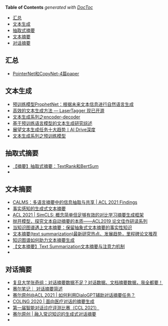 <!-- START doctoc generated TOC please keep comment here to allow auto update -->
<!-- DON'T EDIT THIS SECTION, INSTEAD RE-RUN doctoc TO UPDATE -->
**Table of Contents**  *generated with [DocToc](https://github.com/thlorenz/doctoc)*

- [汇总](#%E6%B1%87%E6%80%BB)
- [文本生成](#%E6%96%87%E6%9C%AC%E7%94%9F%E6%88%90)
- [抽取式摘要](#%E6%8A%BD%E5%8F%96%E5%BC%8F%E6%91%98%E8%A6%81)
- [文本摘要](#%E6%96%87%E6%9C%AC%E6%91%98%E8%A6%81)
- [对话摘要](#%E5%AF%B9%E8%AF%9D%E6%91%98%E8%A6%81)

<!-- END doctoc generated TOC please keep comment here to allow auto update -->

## 汇总
- [PointerNet和CopyNet-4篇paper](https://zhuanlan.zhihu.com/p/73590690)


## 文本生成
- [预训练模型ProphetNet：根据未来文本信息进行自然语言生成](https://mp.weixin.qq.com/s?__biz=MjM5ODkzMzMwMQ==&mid=2650412511&idx=1&sn=088ac8d7fc7c6306d7cc153d560d52f0&chksm=becd938589ba1a932fe2da235ba091da67b56fbc8f7189679ea183c4eac7f734efb34f0172c6&scene=0&xtrack=1&exportkey=A1FaUDZZyWfHc9mFnP2yqh8%3D&pass_ticket=Df0Hp50Eu2KPStu3JpQZ9Z6bR9SWbRuBOlf%2B3ZYlN45nWCSRWViMRhGlg2I6f9uz#rd)
- [高效的文本生成方法 — LaserTagger 现已开源](https://mp.weixin.qq.com/s?__biz=MzU1OTMyNDcxMQ==&mid=2247487770&idx=1&sn=80f544fe4967b0d27d2fde4ae85536e1&chksm=fc185a52cb6fd344e77133b6bd420e5939ff3d7643d44001e57b14f61eda7038e10cf92d1435&scene=0&xtrack=1&exportkey=A%2BipZQYNNvKCbP0eE4FMyTU%3D&pass_ticket=Df0Hp50Eu2KPStu3JpQZ9Z6bR9SWbRuBOlf%2B3ZYlN45nWCSRWViMRhGlg2I6f9uz#rd)
- [文本生成系列之encoder-decoder](https://mp.weixin.qq.com/s/kSuWmBqBBxWPAbPr7g8GJQ)
- [基于预训练语言模型的文本生成研究综述](https://mp.weixin.qq.com/s?__biz=MzI3ODgwODA2MA==&mid=2247506342&idx=2&sn=8ad67536557d8e4b089807453bd17821&chksm=eb53cd35dc2444237ec03d81e4b54e10a3ffb66a220e41c37d24590bc5cdb84bc1eaa676669f&mpshare=1&scene=24&srcid=1008GbE7ljpCQHuWbu8kAoxV&sharer_sharetime=1633693015637&sharer_shareid=9d627645afe156ff11b0a8519d982bcd&exportkey=A5faGVLyaBD78Sz1oIMALhU%3D&pass_ticket=X1hVh%2FzYha2Fa9G%2FZWK0bpCofPY07lt8BPBNyjf1xUWYljT%2Bk%2F9q5rZ%2F%2B4bWWFme&wx_header=0#rd)
- [展望文本生成任务十大趋势丨AI Drive深度](https://mp.weixin.qq.com/s?__biz=MzU2ODY2MTUwNQ==&mid=2247532136&idx=1&sn=7f6e0958c8b4f8dd7c59c76e649d9336&chksm=fc88bd06cbff341090d6a5c5ddf4416bb081aea0c14f57b743923a79598de5ee4728b0c1d8cd&mpshare=1&scene=24&srcid=0930JjLhiQtVM8BMSMC4auFj&sharer_sharetime=1632996557891&sharer_shareid=9d627645afe156ff11b0a8519d982bcd&exportkey=AwZTC5aHRpPvtkSpUNugaZk%3D&pass_ticket=X1hVh%2FzYha2Fa9G%2FZWK0bpCofPY07lt8BPBNyjf1xUWYljT%2Bk%2F9q5rZ%2F%2B4bWWFme&wx_header=0#rd)
- [文本生成系列之预训练模型](https://mp.weixin.qq.com/s/enQr4IXgiCbLTuP__rZatg)


## 抽取式摘要
- [【摘要】抽取式摘要：TextRank和BertSum](https://mp.weixin.qq.com/s?__biz=MzI3ODgwODA2MA==&mid=2247488483&idx=4&sn=3d6133e6188add11732724ef47dda96a&chksm=eb500770dc278e66bea9697dad4c82ad9b242b0bc2605a5888e122184cd84c5e3e4bd1da29d2&mpshare=1&scene=1&srcid=1014vo5R8E8vwFq0ktmneOnu&sharer_sharetime=1634188997687&sharer_shareid=9d627645afe156ff11b0a8519d982bcd&exportkey=Ax%2FH0XpHTgQvCExXedYkzVg%3D&pass_ticket=R1AweeLAWw%2BNiXhIzTTZdwZWN39nPReyTpdWsFh9sTncp4d5JndrGpttZpZcXaVF&wx_header=0#rd)
- 


## 文本摘要
- [CALMS：多语言摘要中的信息抽取与共享 | ​ACL 2021 Findings](https://mp.weixin.qq.com/s?__biz=MzI3ODgwODA2MA==&mid=2247504394&idx=3&sn=5f6a43a8b93ab4f70ddce3dd4ffb1780&chksm=eb53c699dc244f8ff5e1048a0c6c7a295b5cb04e64f04815d6d4cae42df73410130a84c4829d&mpshare=1&scene=1&srcid=1014QDnerNuDwG3mSyOVxnpi&sharer_sharetime=1634188784342&sharer_shareid=9d627645afe156ff11b0a8519d982bcd&exportkey=Axla%2BWoes26wz6f4mm7S0ec%3D&pass_ticket=R1AweeLAWw%2BNiXhIzTTZdwZWN39nPReyTpdWsFh9sTncp4d5JndrGpttZpZcXaVF&wx_header=0#rd)
- [事实感知的生成式文本摘要](https://mp.weixin.qq.com/s?__biz=MzI4MDYzNzg4Mw==&mid=2247515144&idx=3&sn=c3c56e3a51a44a4a99148323f38931f6&chksm=ebb784dcdcc00dca4b76e38c9d2b64856731e804c2807b8cd1e8c6ba74d5f1ec66ef6796674d&mpshare=1&scene=1&srcid=1014gwJaHI8KigJAgEE4yEfK&sharer_sharetime=1634188714391&sharer_shareid=9d627645afe156ff11b0a8519d982bcd&exportkey=A4WR4206kt3JmRQWVix53lw%3D&pass_ticket=R1AweeLAWw%2BNiXhIzTTZdwZWN39nPReyTpdWsFh9sTncp4d5JndrGpttZpZcXaVF&wx_header=0#rd)
- [ACL 2021 | SimCLS: 概念简单但足够有效的对比学习摘要生成框架](https://mp.weixin.qq.com/s?__biz=MzIwMTc4ODE0Mw==&mid=2247531083&idx=2&sn=54c02e027de84d6d4a1abcc37f6b530c&chksm=96eaa5cba19d2cdd87ec305da8e37201825612e7440433f06502726eaec4b2e69d29f9713c9d&mpshare=1&scene=1&srcid=1014EEOgDw0MbueoeY9Ay6Jd&sharer_sharetime=1634188686934&sharer_shareid=9d627645afe156ff11b0a8519d982bcd&exportkey=A20qLwCEJ7wuzQGjOhocGro%3D&pass_ticket=R1AweeLAWw%2BNiXhIzTTZdwZWN39nPReyTpdWsFh9sTncp4d5JndrGpttZpZcXaVF&wx_header=0#rd)
- [抛开模型，探究文本自动摘要的本质——ACL2019 论文佳作研读系列](https://mp.weixin.qq.com/s?__biz=MjM5ODkzMzMwMQ==&mid=2650411543&idx=1&sn=d82ed3285aa40773b6360e0199fb6386&chksm=becd944d89ba1d5b708ea2ecba3735a8c54bc42fbc310f2b813742082cf6885a7a9db28edc17&mpshare=1&scene=1&srcid=1014iWhwUs4VOkWwpJomujjc&sharer_sharetime=1634188857943&sharer_shareid=9d627645afe156ff11b0a8519d982bcd&exportkey=A9t%2BnNJ9WiqMpvP6JfHBvS4%3D&pass_ticket=R1AweeLAWw%2BNiXhIzTTZdwZWN39nPReyTpdWsFh9sTncp4d5JndrGpttZpZcXaVF&wx_header=0#rd)
- [当知识图谱遇上文本摘要：保留抽象式文本摘要的事实性知识](https://mp.weixin.qq.com/s?__biz=MzIwMTc4ODE0Mw==&mid=2247510836&idx=3&sn=9030975e3d1679ce23e5978f68cbbe36&chksm=96ea74b4a19dfda2033ab11e9fcd0ecf53483a7c0b8cad8edcf43c7b64690950315b7406af7a&mpshare=1&scene=1&srcid=1014Qlut5Tszy8FxKPyWtDbR&sharer_sharetime=1634188877519&sharer_shareid=9d627645afe156ff11b0a8519d982bcd&exportkey=Aw7850%2BSv9c%2Bwv9z3AuOW%2F4%3D&pass_ticket=R1AweeLAWw%2BNiXhIzTTZdwZWN39nPReyTpdWsFh9sTncp4d5JndrGpttZpZcXaVF&wx_header=0#rd)
- [文本摘要(text summarization)最新研究热点、发展趋势，里程碑论文推荐](https://zhuanlan.zhihu.com/p/111266615)
- [知识图谱如何助力文本摘要生成](https://mp.weixin.qq.com/s?__biz=MjM5ODkzMzMwMQ==&mid=2650415088&idx=3&sn=f00f301ad9ec9d2439a737ec74ab7a57&chksm=becd99aa89ba10bcdd747c6cadeacbf0883f3606d8076fd42ecda45ff50a26c05d645335c937&mpshare=1&scene=24&srcid=0731ecdqjC6kRUDDXNNbcz7C&sharer_sharetime=1596189081639&sharer_shareid=9d627645afe156ff11b0a8519d982bcd&exportkey=Awfjg23AZIOShAmTtuYYCmA%3D&pass_ticket=IL%2BeHRprAt5yAlLjjC250jaLkeHDOYyDyV4vRbYX%2F0r7c3KJ%2FwPqrBhOiTesV9Z9&wx_header=0#rd)
- [【文本摘要】Text Summarization文本摘要与注意力机制](https://mp.weixin.qq.com/s?__biz=MzI3ODgwODA2MA==&mid=2247488353&idx=2&sn=c24857778c8b8596f11569fd8b41c597&chksm=eb5007f2dc278ee419fadd32a8c876371089f4f25bad1aebd5693b46ea33279fb7030948a389&scene=0&xtrack=1&exportkey=A8pmRfjFznpnA%2Bedg5N8yPk%3D&pass_ticket=peaJqRABUyiyXUkxShtHPoJ7onMoJTA4OFYeMuNaXmdNKq47G0x8XJEm7afGdVcX#rd)
- 


## 对话摘要
- [复旦大学张奇组：对话摘要数据不足？对话数据、文档摘要数据，我全都要！](https://mp.weixin.qq.com/s?__biz=MzIwMTc4ODE0Mw==&mid=2247540812&idx=2&sn=82dd604d7e00c3acc01d277a69c6ad1a&chksm=96eaffcca19d76da3603f69a26ea1025ca324046da628afb2c08a2355c972f41bd61c8d318cc&mpshare=1&scene=1&srcid=10145wuA1yhYis2lDVpZCCmy&sharer_sharetime=1634188648177&sharer_shareid=9d627645afe156ff11b0a8519d982bcd&exportkey=A%2FUvYkA2C8i8YZtEZGwA65s%3D&pass_ticket=R1AweeLAWw%2BNiXhIzTTZdwZWN39nPReyTpdWsFh9sTncp4d5JndrGpttZpZcXaVF&wx_header=0#rd)
- [赛尔笔记｜ 对话摘要简述](https://mp.weixin.qq.com/s?__biz=MzIxMjAzNDY5Mg==&mid=2650802409&idx=1&sn=6dc8e7c2d9bfeda363d349c96636cb0d&chksm=8cb89d02bbcf1414eed95cf1201996781e52717390f34672f7bf67fc12d1612445bdcd0cfee3&mpshare=1&scene=1&srcid=1014BAXsFl06RMneJJuk2e0h&sharer_sharetime=1634188729233&sharer_shareid=9d627645afe156ff11b0a8519d982bcd&exportkey=Axn1u7qXf%2B8KgbkwYia6gYU%3D&pass_ticket=R1AweeLAWw%2BNiXhIzTTZdwZWN39nPReyTpdWsFh9sTncp4d5JndrGpttZpZcXaVF&wx_header=0#rd)
- [赛尔原创@ACL 2021 | 如何利用DialoGPT辅助对话摘要任务？](https://mp.weixin.qq.com/s?__biz=MzIxMjAzNDY5Mg==&mid=2650803517&idx=1&sn=84e5382154b7a37974c00cf423f7134f&chksm=8cb898d6bbcf11c0e66328ebc05b78ed6766e60a27c9cec7524d0ae39bd4f4c1df8084f8c0b9&mpshare=1&scene=1&srcid=1014Zx6teQUICIccBDGDhMdD&sharer_sharetime=1634188742621&sharer_shareid=9d627645afe156ff11b0a8519d982bcd&exportkey=A8jORBbWNf4JxjgAViFhgWg%3D&pass_ticket=R1AweeLAWw%2BNiXhIzTTZdwZWN39nPReyTpdWsFh9sTncp4d5JndrGpttZpZcXaVF&wx_header=0#rd)
- [COLING 2020 | 面向医疗对话的摘要生成](https://mp.weixin.qq.com/s?__biz=MzIwMTc4ODE0Mw==&mid=2247523373&idx=2&sn=44e2656aebcd1f6bb43aeb45b79a6e66&chksm=96ea43ada19dcabb189370f496780479d783e175cf858218fc6c6a89165ffc384f2a493794bd&mpshare=1&scene=1&srcid=1014jheGSJ7b0EgxBSHsEUUP&sharer_sharetime=1634188815873&sharer_shareid=9d627645afe156ff11b0a8519d982bcd&exportkey=A8L8FlqyHXhkfHQ7Y8BOsVE%3D&pass_ticket=R1AweeLAWw%2BNiXhIzTTZdwZWN39nPReyTpdWsFh9sTncp4d5JndrGpttZpZcXaVF&wx_header=0#rd)
- [第一届智能对话诊疗评测比赛（CCL 2021）](http://www.fudan-disc.com/sharedtask/imcs21/index.html)
- [赛尔原创 | 融入常识知识的生成式对话摘要](https://mp.weixin.qq.com/s?__biz=MzIxMjAzNDY5Mg==&mid=2650800894&idx=1&sn=c319d87fb33f5d59ce15ea4a33450af5&chksm=8cb89715bbcf1e031f662879d2bb6e9134fdc6a3f1f1afc3147f435cb2a3235404ac312a9834&mpshare=1&scene=1&srcid=10141GPAixF20pKKG1TA2Mku&sharer_sharetime=1634188833653&sharer_shareid=9d627645afe156ff11b0a8519d982bcd&exportkey=A4j7w%2B8TUtsnZeFbslOOb0I%3D&pass_ticket=R1AweeLAWw%2BNiXhIzTTZdwZWN39nPReyTpdWsFh9sTncp4d5JndrGpttZpZcXaVF&wx_header=0#rd)
- 
